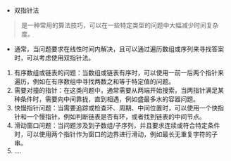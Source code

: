 - 双指针法
> 是一种常用的算法技巧，可以在一些特定类型的问题中大幅减少时间复杂度。

- 通常，当问题要求在线性时间内解决，且可以通过遍历数组或序列来寻找答案时，可以考虑使用双指针法。
1. 有序数组或链表的问题：当数组或链表有序时，可以使用一前一后两个指针来遍历，例如在有序数组中寻找两数之和等于特定值的问题。
2. 需要对撞的指针：在这类问题中，通常需要从两端开始搜索，当两指针满足某种条件时，需要向中间靠拢，直到相遇，例如盛最多水的容器问题。
3. 快慢指针问题：当需要追踪或检查环、周期、中间位置时，可以使用一个快指针和一个慢指针，例如判断链表是否有环，或者找到链表的中间节点。
4. 滑动窗口问题：当问题涉及到子数组/子序列，并且要求连续或符合特定条件时，可以使用两个指针作为窗口的边界进行滑动，例如最长无重复字符的子串。
5. ....

